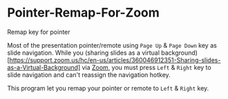 # Pointer-Remap-For-Zoom
Remap key for pointer

Most of the presentation pointer/remote using `Page Up` & `Page Down` key as slide navigation. While you (sharing slides as a virtual background)[https://support.zoom.us/hc/en-us/articles/360046912351-Sharing-slides-as-a-Virtual-Background] via [Zoom](https://zoom.us/), you must press `Left` & `Right` key to slide navigation and can't reassign the navigation hotkey.

This program let you remap your pointer or remote to `Left` & `Right` key.
